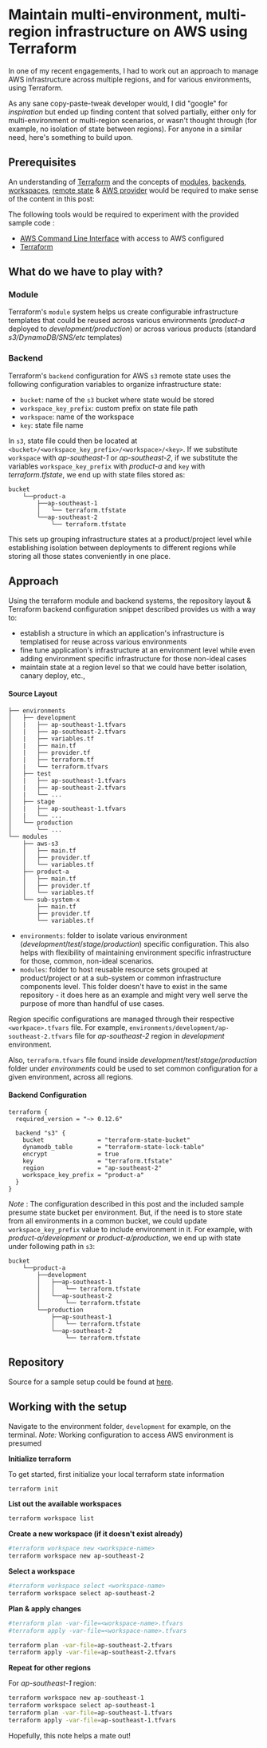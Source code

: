 # Maintain multi-environment, multi-region infrastructure on AWS using Terraform


In one of my recent engagements, I had to work out an approach to manage AWS infrastructure across multiple regions, and for various environments, using Terraform.

As any sane copy-paste-tweak developer would, I did "google" for _inspiration_ but ended up finding content that solved partially, either only for multi-environment or multi-region scenarios, or wasn't thought through (for example, no isolation of state between regions). For anyone in a similar need, here's something to build upon.

## Prerequisites

An understanding of [Terraform](https://www.terraform.io/docs/configuration/index.html) and the concepts of [modules](https://www.terraform.io/docs/modules/usage.html), [backends](https://www.terraform.io/docs/backends/index.html), [workspaces](https://www.terraform.io/docs/state/workspaces.html), [remote state](https://www.terraform.io/docs/state/remote.html) & [AWS provider](https://www.terraform.io/docs/providers/aws/index.html) would be required to make sense of the content in this post:

The following tools would be required to experiment with the provided sample code :

- [AWS Command Line Interface](https://aws.amazon.com/cli) with access to AWS configured
- [Terraform](https://www.terraform.io/downloads.html)

## What do we have to play with?

### Module

Terraform's `module` system helps us create configurable infrastructure templates that could be reused across various environments (_product-a_ deployed to _development/production_) or across various products (standard _s3/DynamoDB/SNS/etc_ templates)

### Backend

Terraform's `backend` configuration for AWS `s3` remote state uses the following configuration variables to organize infrastructure state:

- `bucket`: name of the `s3` bucket where state would be stored
- `workspace_key_prefix`: custom prefix on state file path
- `workspace`: name of the workspace
- `key`: state file name

In `s3`, state file could then be located at `<bucket>/<workspace_key_prefix>/<workspace>/<key>`. If we substitute `workspace` with _ap-southeast-1_ or _ap-southeast-2_, if we substitute the variables `workspace_key_prefix` with _product-a_ and `key` with _terraform.tfstate_, we end up with state files stored as:

```
bucket
    └──product-a
        ├──ap-southeast-1
        │   └── terraform.tfstate
        └──ap-southeast-2
            └── terraform.tfstate
```

This sets up grouping infrastructure states at a product/project level while establishing isolation between deployments to different regions while storing all those states conveniently in one place.

## Approach

Using the terraform module and backend systems, the repository layout & Terraform backend configuration snippet described provides us with a way to:

- establish a structure in which an application's infrastructure is templatised for reuse across various environments
- fine tune application's infrastructure at an environment level while even adding environment specific infrastructure for those non-ideal cases
- maintain state at a region level so that we could have better isolation, canary deploy, etc.,

#### Source Layout

```
├── environments
│   ├── development
│   |   ├── ap-southeast-1.tfvars
│   |   ├── ap-southeast-2.tfvars
│   |   ├── variables.tf
│   |   ├── main.tf
│   |   ├── provider.tf
│   |   ├── terraform.tf
│   |   └── terraform.tfvars
│   ├── test
│   |   ├── ap-southeast-1.tfvars
│   |   ├── ap-southeast-2.tfvars
│   |   └── ...
│   ├── stage
│   |   ├── ap-southeast-1.tfvars
│   |   └── ...
│   └── production
│       └── ...
└── modules
    ├── aws-s3
    │   ├── main.tf
    │   ├── provider.tf
    │   └── variables.tf
    ├── product-a
    │   ├── main.tf
    │   ├── provider.tf
    │   └── variables.tf
    └── sub-system-x
        ├── main.tf
        ├── provider.tf
        └── variables.tf
```

- `environments`: folder to isolate various environment (_development_/_test_/_stage_/_production_) specific configuration. This also helps with flexibility of maintaining environment specific infrastructure for those, common, non-ideal scenarios.
- `modules`: folder to host reusable resource sets grouped at product/project or at a sub-system or common infrastructure components level. This folder doesn't have to exist in the same repository - it does here as an example and might very well serve the purpose of more than handful of use cases.

Region specific configurations are managed through their respective `<workpace>.tfvars` file. For example, `environments/development/ap-southeast-2.tfvars` file for _ap-southeast-2_ region in _development_ environment.

Also, `terraform.tfvars` file found inside _development_/_test_/_stage_/_production_ folder under _environments_ could be used to set common configuration for a given environment, across all regions.

#### Backend Configuration

```
terraform {
  required_version = "~> 0.12.6"

  backend "s3" {
    bucket               = "terraform-state-bucket"
    dynamodb_table       = "terraform-state-lock-table"
    encrypt              = true
    key                  = "terraform.tfstate"
    region               = "ap-southeast-2"
    workspace_key_prefix = "product-a"
  }
}
```

_Note_ : The configuration described in this post and the included sample presume state bucket per environment. But, if the need is to store state from all environments in a common bucket, we could update `workspace_key_prefix` value to include environment in it. For example, with _product-a/development_ or _product-a/production_, we end up with state under following path in `s3`:

```
bucket
    └──product-a
        ├──development
        │   ├──ap-southeast-1
        │   │   └── terraform.tfstate
        │   └──ap-southeast-2
        │       └── terraform.tfstate
        └──production
            ├──ap-southeast-1
            │   └── terraform.tfstate
            └──ap-southeast-2
                └── terraform.tfstate
```

## Repository

Source for a sample setup could be found at [here](https://www.terraform.io/docs/configuration/index.html).

## Working with the setup

Navigate to the environment folder, `development` for example, on the terminal.
_Note:_ Working configuration to access AWS environment is presumed

**Initialize terraform**

To get started, first initialize your local terraform state information

```sh
terraform init
```

**List out the available workspaces**

```sh
terraform workspace list
```

**Create a new workspace (if it doesn't exist already)**

```sh
#terraform workspace new <workspace-name>
terraform workspace new ap-southeast-2
```

**Select a workspace**

```sh
#terraform workspace select <workspace-name>
terraform workspace select ap-southeast-2
```

**Plan & apply changes**

```sh
#terraform plan -var-file=<workspace-name>.tfvars
#terraform apply -var-file=<workspace-name>.tfvars

terraform plan -var-file=ap-southeast-2.tfvars
terraform apply -var-file=ap-southeast-2.tfvars
```

**Repeat for other regions**

For _ap-southeast-1_ region:

```sh
terraform workspace new ap-southeast-1
terraform workspace select ap-southeast-1
terraform plan -var-file=ap-southeast-1.tfvars
terraform apply -var-file=ap-southeast-1.tfvars
```

Hopefully, this note helps a mate out!

